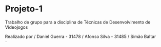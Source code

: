 # Projeto-1
Trabalho de grupo para a disciplina de Técnicas de Desenvolvimento de Videojogos

Realizado por / Daniel Guerra - 31478
              / Afonso Silva - 31485
              / Simão Baltar - 

